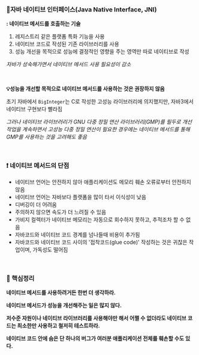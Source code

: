 ### 📝자바 네이티브 인터페이스(Java Native Interface, JNI)

**: 네이티브 메서드를 호출하는 기술**

1. 레지스트리 같은 플랫폼 특화 기능을 사용
2. 네이티브 코드로 작성된 기존 라이브러리를 사용
3. 성능 개선을 목적으로 성능에 결정적인 영향을 주는 영역만 따로 네이티브로 작성

*자바가 성숙해가면서 네이티브 메서드 사용 필요성이 감소*

<br>

**💡성능을 개선할 목적으로 네이티브 메서드를 사용하는 것은 권장하지 않음**

초기 자바에서 `BigInteger`는 C로 작성한 고성능 라이브러리에 의지했지만, 자바3에서 네이티브 구현보다 빨라짐

*그러나 네이티브 라이브러리가 GNU 다중 정밀 연산 라이브러리(GMP)를 필두로 개선 작업을 계속하면서 고성능 다중 정밀 연산이 필요한 경우에는 네이티브 메서드를 통해 GMP를 사용하는 것을 고려해도 좋음*

<br>

### ❗ 네이티브 메서드의 단점

- 네이티브 언어는 안전하지 않아 애플리케이션도 메모리 훼손 오류로부터 안전하지 않음
- 네이티브 언어는 자바보다 플랫폼을 많이 타서 이식성이 낮음
- 디버깅이 더 어려움
- 주의하지 않으면 속도가 더 느려질 수 있음
- 가비지 컬렉터가 네이티브 메모리는 자동으로 회수하지 못하고, 추적조차 할 수 없음
- 자바코드와 네이티브 코드 경계를 넘나들때 비용이 추가됨
- 자바코드와 네이티브 코드 사이의 '접착코드(glue code)' 작성하는 것은 귀찮은 작업이며, 가독성도 떨어짐

<br>

### 📌 핵심정리

**네이티브 메서드를 사용하려거든 한번 더 생각하라.**

**네이티브 메서드가 성능을 개선해주는 일은 많지 않다.**

**저수준 자원이나 네이티브 라이브러리를 사용해야만 해서 어쩔 수 없더라도 네이티브 코드는 최소한만 사용하고 철저히 테스트하라.**

**네이티브 코드 안에 숨은 단 하나의 버그가 여러분 애플리케이션 전체를 훼손할 수도 있다.**

<br>

